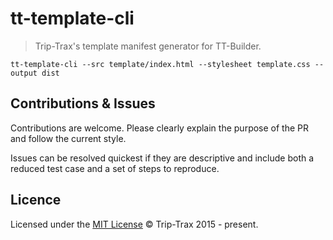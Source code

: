 # tt-template-cli

> Trip-Trax's template manifest generator for TT-Builder.

```shell
tt-template-cli --src template/index.html --stylesheet template.css --output dist
```
## Contributions & Issues
Contributions are welcome. Please clearly explain the purpose of the PR and follow the current style.

Issues can be resolved quickest if they are descriptive and include both a reduced test case and a set of steps to reproduce.

## Licence
Licensed under the [MIT License](LICENSE) © Trip-Trax 2015 - present.
